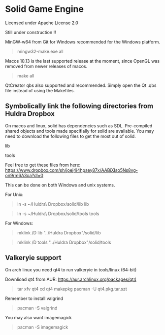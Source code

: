 # Solid Game Engine

Licensed under Apache License 2.0

Still under construction !!

MinGW-w64 from Git for Windows recommended for the Windows platform.

> mingw32-make.exe all

Macos 10.13 is the last supported release at the moment, since OpenGL was removed from newer releases of macos.

> make all

QtCreator qbs also supported and recommended. Simply open the Qt .qbs file instead of using the Makefiles.

## Symbolically link the following directories from Huldra Dropbox

On macos and linux, solid has dependencies such as SDL. Pre-compiled shared objects and tools made specifially for solid are available. You may need to download the following files to get the most out of solid.

lib

tools

Feel free to get these files from here: https://www.dropbox.com/sh/joej4i4hpsey87x/AABiXIso5Ns8vg-on9rm6A3oa?dl=0

This can be done on both Windows and unix systems.

For Unix:

> ln -s ~/Huldra\ Dropbox/solid/lib lib

> ln -s ~/Huldra\ Dropbox/solid/tools tools

For Windows:

> mklink /D lib "../Huldra Dropbox"/solid/lib

> mklink /D tools "../Huldra Dropbox"/solid/tools

## Valkeryie support

On arch linux you need qt4 to run valkeryie in tools/linux (64-bit)

Downlioad qt4 from AUR: https://aur.archlinux.org/packages/qt4

> tar xfv qt4
> cd qt4
> makepkg
> pacman -U qt4.pkg.tar.szt

Remember to install valgrind

> pacman -S valgrind

You may also want imagemagick

> pacman -S imagemagick
